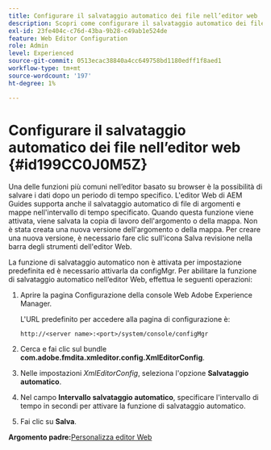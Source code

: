 ```yaml
---
title: Configurare il salvataggio automatico dei file nell’editor web
description: Scopri come configurare il salvataggio automatico dei file nell’editor web
exl-id: 23fe404c-c76d-43ba-9b28-c49ab1e524de
feature: Web Editor Configuration
role: Admin
level: Experienced
source-git-commit: 0513ecac38840a4cc649758bd1180edff1f8aed1
workflow-type: tm+mt
source-wordcount: '197'
ht-degree: 1%

---
```


# Configurare il salvataggio automatico dei file nell’editor web {#id199CC0J0M5Z}

Una delle funzioni più comuni nell’editor basato su browser è la possibilità di salvare i dati dopo un periodo di tempo specifico. L&#39;editor Web di AEM Guides supporta anche il salvataggio automatico di file di argomenti e mappe nell&#39;intervallo di tempo specificato. Quando questa funzione viene attivata, viene salvata la copia di lavoro dell&#39;argomento o della mappa. Non è stata creata una nuova versione dell&#39;argomento o della mappa. Per creare una nuova versione, è necessario fare clic sull&#39;icona Salva revisione nella barra degli strumenti dell&#39;editor Web.

La funzione di salvataggio automatico non è attivata per impostazione predefinita ed è necessario attivarla da configMgr. Per abilitare la funzione di salvataggio automatico nell’editor Web, effettua le seguenti operazioni:

1. Aprire la pagina Configurazione della console Web Adobe Experience Manager.

   L&#39;URL predefinito per accedere alla pagina di configurazione è:

   ```http
   http://<server name>:<port>/system/console/configMgr
   ```

1. Cerca e fai clic sul bundle **com.adobe.fmdita.xmleditor.config.XmlEditorConfig**.

1. Nelle impostazioni *XmlEditorConfig*, seleziona l&#39;opzione **Salvataggio automatico**.

1. Nel campo **Intervallo salvataggio automatico**, specificare l&#39;intervallo di tempo in secondi per attivare la funzione di salvataggio automatico.

1. Fai clic su **Salva**.


**Argomento padre:**&#x200B;[ Personalizza editor Web](conf-web-editor.md)
